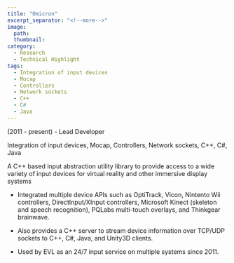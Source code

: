 ```yaml
---
title: "Omicron"
excerpt_separator: "<!--more-->"
image:
  path: 
  thumbnail: 
category:
  - Research
  - Technical Highlight
tags:
  - Integration of input devices
  - Mocap
  - Controllers
  - Network sockets
  - C++
  - C#
  - Java
---
```

(2011 - present) - Lead Developer

Integration of input devices, Mocap, Controllers, Network sockets, C++, C#, Java

<!--more--> 

A C++ based input abstraction utility library to provide access to a wide variety of input devices for virtual reality and other immersive display systems


  - Integrated multiple device APIs such as OptiTrack, Vicon, Nintento Wii controllers, DirectInput/XInput controllers, Microsoft Kinect (skeleton and speech recognition), PQLabs multi-touch overlays, and Thinkgear brainwave.


  - Also provides a C++ server to stream device information over TCP/UDP sockets to C++, C#, Java, and Unity3D clients.
	
  - Used by EVL as an 24/7 input service on multiple systems since 2011.

